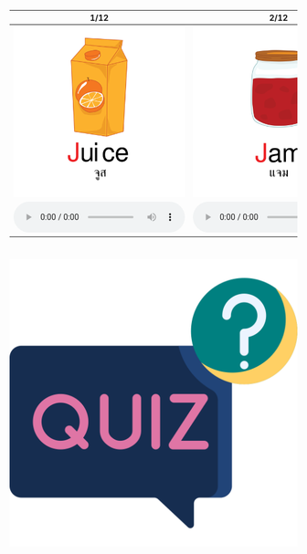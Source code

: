<div class="carrousel">


|1/12|2/12|3/12|4/12|5/12|6/12|7/12|8/12|9/12|10/12|11/12|12/12|
| :----: | :----: | :----: | :----: | :----: | :----: | :----: | :----: | :----: | :----: | :----: | :----: |
|![](/media/img/J-K/juice.svg)|![](/media/img/J-K/jam.svg)|![](/media/img/J-K/jeans.svg)|![](/media/img/J-K/jar.svg)|![](/media/img/J-K/jellyfish.svg)|![](/media/img/J-K/jaguar.svg)|![](/media/img/J-K/king.svg)|![](/media/img/J-K/koala.svg)|![](/media/img/J-K/kitchen.svg)|![](/media/img/J-K/key.svg)|![](/media/img/J-K/kangaroo.svg)|![](/media/img/J-K/kid.svg)|
|![](/media/audio/juice.mp3)|![](/media/audio/jam.mp3)|![](/media/audio/jeans.mp3)|![](/media/audio/jar.mp3)|![](/media/audio/jellyfish.mp3)|![](/media/audio/jaguar.mp3)|![](/media/audio/king.mp3)|![](/media/audio/koala.mp3)|![](/media/audio/kitchen.mp3)|![](/media/audio/key.mp3)|![](/media/audio/kangaroo.mp3)|![](/media/audio/kid.mp3)|

</div>



# ![icon](/media/icons/quiz.svg) 


